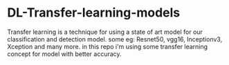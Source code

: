 # DL-Transfer-learning-models
Transfer learning is a technique for using a state of art model for our classification and detection model. some eg: Resnet50, vgg16, Inceptionv3, Xception and many more. in this repo i'm using some transfer learning concept for  model  with better accuracy.
